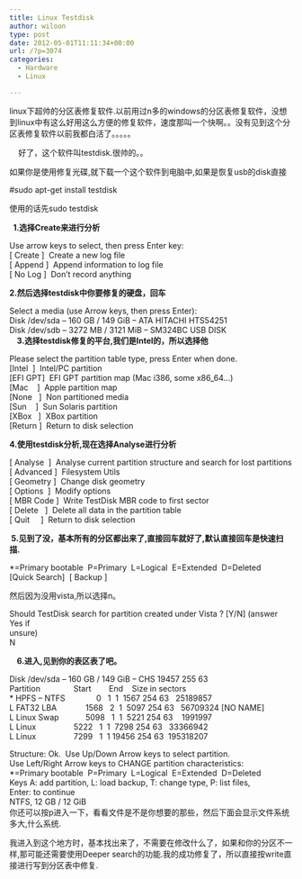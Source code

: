 ```yaml
---
title: Linux Testdisk
author: wiloon
type: post
date: 2012-05-01T11:11:34+00:00
url: /?p=3074
categories:
  - Hardware
  - Linux

---
```

linux下超帅的分区表修复软件.以前用过n多的windows的分区表修复软件，没想到linux中有这么好用这么方便的修复软件，速度那叫一个快啊。。没有见到这个分区表修复软件以前我都白活了。。。。。

<div>
  <p>
        好了，这个软件叫testdisk.很帅的。。
  </p>
  
  <p>
    如果你是使用修复光碟,就下载一个这个软件到电脑中,如果是恢复usb的disk直接
  </p>
  
  <p>
    #sudo apt-get install testdisk
  </p>
  
  <p>
    使用的话先sudo testdisk
  </p>
  
  <p>
    <strong>  1.选择Create来进行分析</strong>
  </p>
  
  <p>
    Use arrow keys to select, then press Enter key:<br /> [ Create ]  Create a new log file<br /> [ Append ]  Append information to log file<br /> [ No Log ]  Don&#8217;t record anything
  </p>
  
  <p>
    <strong>2.然后选择testdisk中你要修复的硬盘，回车</strong>
  </p>
  
  <p>
    Select a media (use Arrow keys, then press Enter):<br /> Disk /dev/sda &#8211; 160 GB / 149 GiB &#8211; ATA HITACHI HTS54251<br /> Disk /dev/sdb &#8211; 3272 MB / 3121 MiB &#8211; SM324BC USB DISK<br /> <strong>    3.选择testdisk修复的平台,我们是Intel的，所以选择他</strong>
  </p>
  
  <p>
    Please select the partition table type, press Enter when done.<br /> [Intel  ]  Intel/PC partition<br /> [EFI GPT]  EFI GPT partition map (Mac i386, some x86_64&#8230;)<br /> [Mac    ]  Apple partition map<br /> [None   ]  Non partitioned media<br /> [Sun    ]  Sun Solaris partition<br /> [XBox   ]  XBox partition<br /> [Return ]  Return to disk selection
  </p>
  
  <p>
    <strong>4.使用testdisk分析,现在选择Analyse进行分析</strong>
  </p>
  
  <p>
    [ Analyse  ]  Analyse current partition structure and search for lost partitions<br /> [ Advanced ]  Filesystem Utils<br /> [ Geometry ]  Change disk geometry<br /> [ Options  ]  Modify options<br /> [ MBR Code ]  Write TestDisk MBR code to first sector<br /> [ Delete   ]  Delete all data in the partition table<br /> [ Quit     ]  Return to disk selection
  </p>
  
  <p>
    <strong> 5.见到了没，基本所有的分区都出来了,直接回车就好了,默认直接回车是快速扫描.</strong>
  </p>
  
  <p>
    *=Primary bootable  P=Primary  L=Logical  E=Extended  D=Deleted<br /> [Quick Search]  [ Backup ]
  </p>
  
  <p>
    然后因为没用vista,所以选择n。
  </p>
  
  <p>
    Should TestDisk search for partition created under Vista ? [Y/N] (answer Yes if<br /> unsure)<br /> N
  </p>
  
  <p>
    <strong>    6.进入,见到你的表区表了吧。</strong>
  </p>
  
  <p>
    Disk /dev/sda &#8211; 160 GB / 149 GiB &#8211; CHS 19457 255 63<br /> Partition               Start        End    Size in sectors<br /> * HPFS &#8211; NTFS              0   1  1  1567 254 63   25189857<br /> L FAT32 LBA             1568   2  1  5097 254 63   56709324 [NO NAME]<br /> L Linux Swap            5098   1  1  5221 254 63    1991997<br /> L Linux                 5222   1  1  7298 254 63   33366942<br /> L Linux                 7299   1  1 19456 254 63  195318207
  </p>
  
  <p>
    Structure: Ok.  Use Up/Down Arrow keys to select partition.<br /> Use Left/Right Arrow keys to CHANGE partition characteristics:<br /> *=Primary bootable  P=Primary  L=Logical  E=Extended  D=Deleted<br /> Keys A: add partition, L: load backup, T: change type, P: list files,<br /> Enter: to continue<br /> NTFS, 12 GB / 12 GiB<br /> 你还可以按p进入一下，看看文件是不是你想要的那些，然后下面会显示文件系统多大,什么系统.
  </p>
  
  <p>
    我进入到这个地方时，基本找出来了，不需要在修改什么了，如果和你的分区不一样,那可能还需要使用Deeper search的功能.我的成功修复了，所以直接按write直接进行写到分区表中修复.
  </p>
</div>